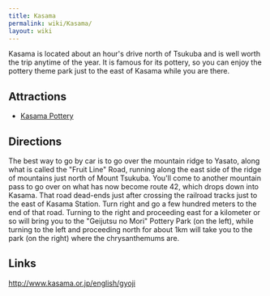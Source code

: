 ```yaml
---
title: Kasama
permalink: wiki/Kasama/
layout: wiki
---
```


Kasama is located about an hour's drive north of Tsukuba and is well
worth the trip anytime of the year. It is famous for its pottery, so you
can enjoy the pottery theme park just to the east of Kasama while you
are there.

Attractions
-----------

-   [Kasama Pottery](/wiki/TsukubaWiki:Kasama_Pottery "wikilink")

Directions
----------

The best way to go by car is to go over the mountain ridge to Yasato,
along what is called the "Fruit Line" Road, running along the east side
of the ridge of mountains just north of Mount Tsukuba. You'll come to
another mountain pass to go over on what has now become route 42, which
drops down into Kasama. That road dead-ends just after crossing the
railroad tracks just to the east of Kasama Station. Turn right and go a
few hundred meters to the end of that road. Turning to the right and
proceeding east for a kilometer or so will bring you to the "Geijutsu no
Mori" Pottery Park (on the left), while turning to the left and
proceeding north for about 1km will take you to the park (on the right)
where the chrysanthemums are.

Links
-----

<http://www.kasama.or.jp/english/gyoji>
